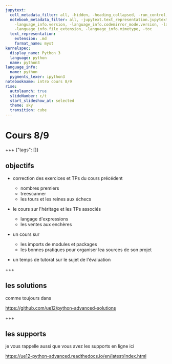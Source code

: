 ```yaml
---
jupytext:
  cell_metadata_filter: all, -hidden, -heading_collapsed, -run_control, -trusted
  notebook_metadata_filter: all, -jupytext.text_representation.jupytext_version, -jupytext.text_representation.format_version,
    -language_info.version, -language_info.codemirror_mode.version, -language_info.codemirror_mode,
    -language_info.file_extension, -language_info.mimetype, -toc
  text_representation:
    extension: .md
    format_name: myst
kernelspec:
  display_name: Python 3
  language: python
  name: python3
language_info:
  name: python
  pygments_lexer: ipython3
notebookname: intro cours 8/9
rise:
  autolaunch: true
  slideNumber: c/t
  start_slideshow_at: selected
  theme: sky
  transition: cube
---
```


# Cours 8/9

+++ {"tags": []}

## objectifs

* correction des exercices et TPs du cours précédent
  * nombres premiers
  * treescanner
  * les tours et les reines aux échecs

* le cours sur l'héritage et les TPs associés
  * langage d'expressions
  * les ventes aux enchères
  
* un cours sur 
  * les imports de modules et packages
  * les bonnes pratiques pour organiser lea sources de son projet
  
* un temps de tutorat sur le sujet de l'évaluation

+++

## les solutions

comme toujours dans 

https://github.com/ue12/python-advanced-solutions

+++

## les supports

je vous rappelle aussi que vous avez les supports en ligne ici

https://ue12-python-advanced.readthedocs.io/en/latest/index.html
